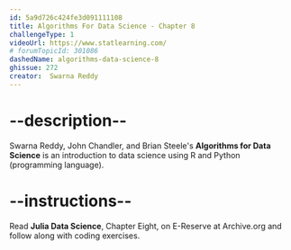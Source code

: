 ```yaml
---
id: 5a9d726c424fe3d091111108
title: Algorithms For Data Science - Chapter 8
challengeType: 1
videoUrl: https://www.statlearning.com/
# forumTopicId: 301086
dashedName: algorithms-data-science-8
ghissue: 272
creator:  Swarna Reddy
---
```


# --description--

Swarna Reddy, John Chandler, and Brian Steele's __Algorithms for Data Science__ is an introduction to data science using R and Python (programming language).

# --instructions--

Read __Julia Data Science__, Chapter Eight, on E-Reserve at Archive.org and follow along with coding exercises. 